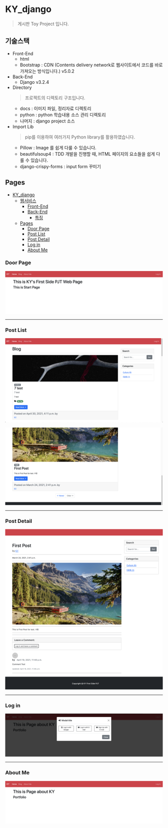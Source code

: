 # KY_django

> 게시판 Toy Project 입니다.

## 기술스택

- Front-End
  - html
  - Bootstrap : CDN (Contents delivery network로 웹사이트에서 코드를 바로 가져오는 방식입니다.) v5.0.2
- Back-End
  - Django v3.2.4
- Directory
  > 프로젝트의 디렉토리 구조입니다.
  - docs : 이미지 파일, 정리자료 디렉토리
  - python : python 학습내용 소스 관리 디렉토리
  - 나머지 : django project 소스
- Import Lib
  > pip를 이용하여 여러가지 Python library를 활용하였습니다.
  - Pillow : Image 를 쉽게 다룰 수 있습니다.
  - beautifulsoup4 : TDD 개발을 진행할 때, HTML 페이지의 요소들을 쉽게 다룰 수 있습니다.
  - django-crispy-forms : input form 꾸미기

## Pages

- [KY_django](#ky_django)
  - [웹서비스](#웹서비스)
    - [Front-End](#front-end)
    - [Back-End](#back-end)
      - [특징](#특징)
  - [Pages](#pages)
    - [Door Page](#door-page)
    - [Post List](#post-list)
    - [Post Detail](#post-detail)
    - [Log in](#log-in)
    - [About Me](#about-me)

### Door Page

![Door Page](start.png)

---

### Post List

![Post List](post_list.png)

![post_list_footer](post_list_footer.png)

---

### Post Detail

![post_detail](post_detail.png)

---

### Log in

![Log in](login.png)

---

### About Me

![About Me](aboutme.png)

